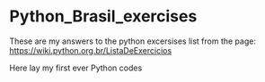 # Python_Brasil_exercises
These are my answers to the python excersises list from the page: https://wiki.python.org.br/ListaDeExercicios

Here lay my first ever Python codes
